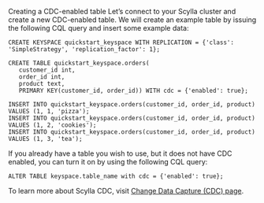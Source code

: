 Creating a CDC-enabled table
Let’s connect to your Scylla cluster and create a new CDC-enabled table. We will create an example table by issuing the following CQL query and insert some example data:
```
CREATE KEYSPACE quickstart_keyspace WITH REPLICATION = {'class': 'SimpleStrategy', 'replication_factor': 1};
```
```
CREATE TABLE quickstart_keyspace.orders(
   customer_id int,
   order_id int,
   product text,
   PRIMARY KEY(customer_id, order_id)) WITH cdc = {'enabled': true};
```
```
INSERT INTO quickstart_keyspace.orders(customer_id, order_id, product) VALUES (1, 1, 'pizza');
INSERT INTO quickstart_keyspace.orders(customer_id, order_id, product) VALUES (1, 2, 'cookies');
INSERT INTO quickstart_keyspace.orders(customer_id, order_id, product) VALUES (1, 3, 'tea');
```
If you already have a table you wish to use, but it does not have CDC enabled, you can turn it on by using the following CQL query:
```
ALTER TABLE keyspace.table_name with cdc = {'enabled': true};
```
To learn more about Scylla CDC, visit [Change Data Capture (CDC) page](https://opensource.docs.scylladb.com/stable/using-scylla/cdc/index.html).

